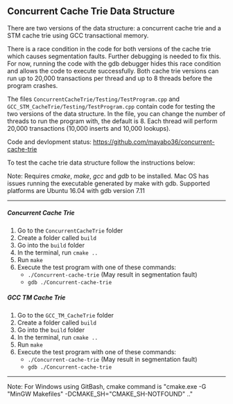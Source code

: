 Concurrent Cache Trie Data Structure
------------------------------------
There are two versions of the data structure: a concurrent cache trie and a STM cache trie using GCC transactional memory.

There is a race condition in the code for both versions of the cache trie which causes segmentation faults. Further debugging is needed to fix this. For now, running the code with the gdb debugger hides this race condition and allows the code to execute successfully. Both cache trie versions can run up to 20,000 transactions per thread and up to 8 threads before the program crashes.

The files `ConcurrentCacheTrie/Testing/TestProgram.cpp` and `GCC_STM_CacheTrie/Testing/TestProgram.cpp` contain code for testing the two versions of the data structure. In the file, you can change the number of threads to run the program with, the default is 8. Each thread will perform 20,000 transactions (10,000 inserts and 10,000 lookups). 

Code and devlopment status: https://github.com/mayabo36/concurrent-cache-trie

To test the cache trie data structure follow the instructions below:

Note: Requires *cmake*, *make*, *gcc* and *gdb* to be installed. Mac OS has issues running the executable generated by make with gdb. Supported platforms are Ubuntu 16.04 with gdb version 7.11

-----------------------------------------------------------------------------------------------------------------------

##### Concurrent Cache Trie
1. Go to the `ConcurrentCacheTrie` folder
1. Create a folder called `build`
2. Go into the `build` folder
3. In the terminal, run `cmake ..`
4. Run `make`
5. Execute the test program with one of these commands: 
    - `./Concurrent-cache-trie` (May result in segmentation fault)
    - `gdb ./Concurrent-cache-trie` 

##### GCC TM Cache Trie
1. Go to the `GCC_TM_CacheTrie` folder
1. Create a folder called `build`
2. Go into the `build` folder
3. In the terminal, run `cmake ..`
4. Run `make`
5. Execute the test program with one of these commands: 
    - `./Concurrent-cache-trie` (May result in segmentation fault)
    - `gdb ./Concurrent-cache-trie` 
-----------------------------------------------------------------------------------------------------------------------

Note: For Windows using GitBash, cmake command is "cmake.exe -G "MinGW Makefiles" -DCMAKE_SH="CMAKE_SH-NOTFOUND" .."
